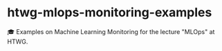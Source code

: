 # htwg-mlops-monitoring-examples

🎓 Examples on Machine Learning Monitoring for the lecture "MLOps" at HTWG.
